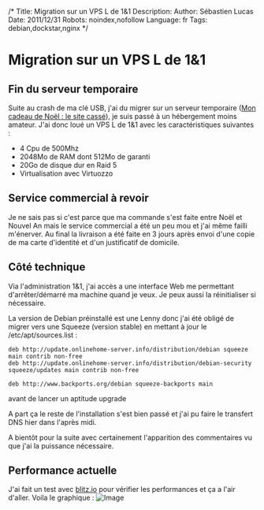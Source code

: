 /*
Title: Migration sur un VPS L de 1&1
Description: 
Author: Sébastien Lucas
Date: 2011/12/31
Robots: noindex,nofollow
Language: fr
Tags: debian,dockstar,nginx
*/
# Migration sur un VPS L de 1&1

## Fin du serveur temporaire
Suite au crash de ma clé USB, j'ai du migrer sur un serveur temporaire ([Mon cadeau de Noël : le site cassé](/blog/cadeau-noel-site-out)), je suis passé à un hébergement moins amateur. J'ai donc loué un VPS L de 1&1 avec les caractéristiques suivantes :
* 4 Cpu de 500Mhz
* 2048Mo de RAM dont 512Mo de garanti
* 20Go de disque dur en Raid 5
* Virtualisation avec Virtuozzo

## Service commercial à revoir

Je ne sais pas si c'est parce que ma commande s'est faite entre Noël et Nouvel An mais le service commercial a été un peu mou et j'ai même failli m'énerver. Au final la livraison a été faite en 3 jours après envoi d'une copie de ma carte d'identité et d'un justificatif de domicile.

## Côté technique

Via l'administration 1&1, j'ai accès a une interface Web me permettant d'arrêter/démarré ma machine quand je veux. Je peux aussi la réinitialiser si nécessaire.

La version de Debian préinstallé est une Lenny donc j'ai été obligé de migrer vers une Squeeze (version stable) en mettant à jour le /etc/apt/sources.list :

```
deb http://update.onlinehome-server.info/distribution/debian squeeze main contrib non-free
deb http://update.onlinehome-server.info/distribution/debian-security squeeze/updates main contrib non-free

deb http://www.backports.org/debian squeeze-backports main
```
avant de lancer un 
  aptitude upgrade
  
A part ça le reste de l'installation s'est bien passé et j'ai pu faire le transfert DNS hier dans l'après midi.

A bientôt pour la suite avec certainement l'apparition des commentaires vu que j'ai la puissance nécessaire.

## Performance actuelle

J'ai fait un test avec [blitz.io](http://blitz.io/gb8bLRUrhuEzl) pour vérifier les performances et ça a l'air d'aller. Voila le graphique :
![Image](/blog/responsetimes.png)
